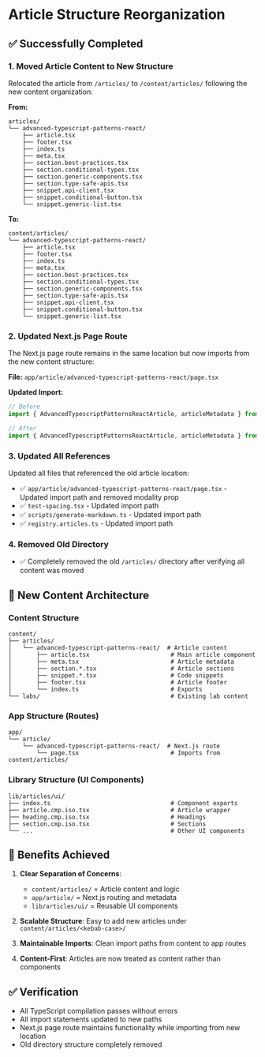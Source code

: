 # Article Structure Reorganization

## ✅ Successfully Completed

### 1. Moved Article Content to New Structure
Relocated the article from `/articles/` to `/content/articles/` following the new content organization:

**From:**
```
articles/
└── advanced-typescript-patterns-react/
    ├── article.tsx
    ├── footer.tsx
    ├── index.ts
    ├── meta.tsx
    ├── section.best-practices.tsx
    ├── section.conditional-types.tsx
    ├── section.generic-components.tsx
    ├── section.type-safe-apis.tsx
    ├── snippet.api-client.tsx
    ├── snippet.conditional-button.tsx
    └── snippet.generic-list.tsx
```

**To:**
```
content/articles/
└── advanced-typescript-patterns-react/
    ├── article.tsx
    ├── footer.tsx
    ├── index.ts
    ├── meta.tsx
    ├── section.best-practices.tsx
    ├── section.conditional-types.tsx
    ├── section.generic-components.tsx
    ├── section.type-safe-apis.tsx
    ├── snippet.api-client.tsx
    ├── snippet.conditional-button.tsx
    └── snippet.generic-list.tsx
```

### 2. Updated Next.js Page Route
The Next.js page route remains in the same location but now imports from the new content structure:

**File:** `app/article/advanced-typescript-patterns-react/page.tsx`

**Updated Import:**
```typescript
// Before
import { AdvancedTypescriptPatternsReactArticle, articleMetadata } from "@/articles/advanced-typescript-patterns-react";

// After  
import { AdvancedTypescriptPatternsReactArticle, articleMetadata } from "@/content/articles/advanced-typescript-patterns-react";
```

### 3. Updated All References
Updated all files that referenced the old article location:

- ✅ `app/article/advanced-typescript-patterns-react/page.tsx` - Updated import path and removed modality prop
- ✅ `test-spacing.tsx` - Updated import path
- ✅ `scripts/generate-markdown.ts` - Updated import path
- ✅ `registry.articles.ts` - Updated import path

### 4. Removed Old Directory
- ✅ Completely removed the old `/articles/` directory after verifying all content was moved

## 🎯 New Content Architecture

### Content Structure
```
content/
├── articles/
│   └── advanced-typescript-patterns-react/  # Article content
│       ├── article.tsx                       # Main article component
│       ├── meta.tsx                          # Article metadata
│       ├── section.*.tsx                     # Article sections
│       ├── snippet.*.tsx                     # Code snippets
│       ├── footer.tsx                        # Article footer
│       └── index.ts                          # Exports
└── labs/                                     # Existing lab content
```

### App Structure (Routes)
```
app/
└── article/
    └── advanced-typescript-patterns-react/  # Next.js route
        └── page.tsx                          # Imports from content/articles/
```

### Library Structure (UI Components)
```
lib/articles/ui/
├── index.ts                                  # Component exports
├── article.cmp.iso.tsx                       # Article wrapper
├── heading.cmp.iso.tsx                       # Headings
├── section.cmp.iso.tsx                       # Sections
└── ...                                       # Other UI components
```

## 🎯 Benefits Achieved

1. **Clear Separation of Concerns**: 
   - `content/articles/` = Article content and logic
   - `app/article/` = Next.js routing and metadata
   - `lib/articles/ui/` = Reusable UI components

2. **Scalable Structure**: Easy to add new articles under `content/articles/<kebab-case>/`

3. **Maintainable Imports**: Clean import paths from content to app routes

4. **Content-First**: Articles are now treated as content rather than components

## ✅ Verification
- All TypeScript compilation passes without errors
- All import statements updated to new paths
- Next.js page route maintains functionality while importing from new location
- Old directory structure completely removed
